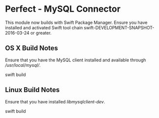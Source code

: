 # Perfect - MySQL Connector

This module now builds with Swift Package Manager.
Ensure you have installed and activated Swift tool chain swift-DEVELOPMENT-SNAPSHOT-2016-03-24 or greater.

## OS X Build Notes
Ensure that you have the MySQL client installed and available through */usr/local/mysql/*.

swift build

## Linux Build Notes

Ensure that you have installed *libmysqlclient-dev*.

swift build

